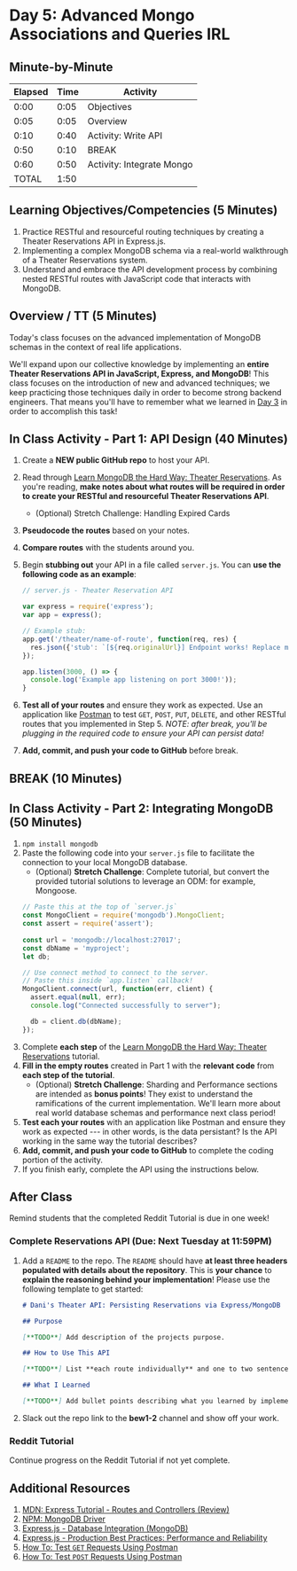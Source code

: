# Day 5: Advanced Mongo Associations and Queries IRL

## Minute-by-Minute

| **Elapsed** | **Time** | **Activity**              |
| ----------- | -------- | ------------------------- |
| 0:00        | 0:05     | Objectives                |
| 0:05        | 0:05     | Overview                  |
| 0:10        | 0:40     | Activity: Write API       |
| 0:50        | 0:10     | BREAK                     |
| 0:60        | 0:50     | Activity: Integrate Mongo |
| TOTAL       | 1:50     |                           |

## Learning Objectives/Competencies (5 Minutes)

1. Practice RESTful and resourceful routing techniques by creating a Theater Reservations API in Express.js.
1. Implementing a complex MongoDB schema via a real-world walkthrough of a Theater Reservations system.
1. Understand and embrace the API development process by combining nested RESTful routes with JavaScript code that interacts with MongoDB.

## Overview / TT (5 Minutes)

Today's class focuses on the advanced implementation of MongoDB schemas in the context of real life applications.

We'll expand upon our collective knowledge by implementing an **entire Theater Reservations API in JavaScript, Express, and MongoDB**! This class focuses on the introduction of new and advanced techniques; we keep practicing those techniques daily in order to become strong backend engineers. That means you'll have to remember what we learned in [Day 3](../03-Nested-Routes-and-Resources) in order to accomplish this task!

## In Class Activity - Part 1: API Design (40 Minutes)

1. Create a **NEW public GitHub repo** to host your API.
1. Read through [Learn MongoDB the Hard Way: Theater Reservations](http://learnmongodbthehardway.com/schema/theater/). As you're reading, **make notes about what routes will be required in order to create your RESTful and resourceful Theater Reservations API**. 
    * (Optional) Stretch Challenge: Handling Expired Cards
1. **Pseudocode the routes** based on your notes.
1. **Compare routes** with the students around you.
1. Begin **stubbing out** your API in a file called `server.js`. You can **use the following code as an example**:

    ```JavaScript
    // server.js - Theater Reservation API

    var express = require('express');
    var app = express();

    // Example stub:
    app.get('/theater/name-of-route', function(req, res) {
      res.json({'stub': `[${req.originalUrl}] Endpoint works! Replace me in Part 2.`});
    });

    app.listen(3000, () => {
      console.log('Example app listening on port 3000!'));
    }
    ```

1. **Test all of your routes** and ensure they work as expected. Use an application like [Postman](https://www.getpostman.com/apps) to test `GET`, `POST`, `PUT`, `DELETE`, and other RESTful routes that you implemented in Step 5. _NOTE: after break, you'll be plugging in the required code to ensure your API can persist data!_
1. **Add, commit, and push your code to GitHub** before break.

## BREAK (10 Minutes)

## In Class Activity - Part 2: Integrating MongoDB (50 Minutes)

1. `npm install mongodb`
1. Paste the following code into your `server.js` file to facilitate the connection to your local MongoDB database.
    * (Optional) **Stretch Challenge**: Complete tutorial, but convert the provided tutorial solutions to leverage an ODM: for example, Mongoose.
    ```JavaScript
    // Paste this at the top of `server.js`
    const MongoClient = require('mongodb').MongoClient;
    const assert = require('assert');
  
    const url = 'mongodb://localhost:27017';
    const dbName = 'myproject';
    let db;

    // Use connect method to connect to the server.
    // Paste this inside `app.listen` callback!
    MongoClient.connect(url, function(err, client) {
      assert.equal(null, err);
      console.log("Connected successfully to server");

      db = client.db(dbName);
    });
    ```
1. Complete **each step** of the [Learn MongoDB the Hard Way: Theater Reservations](http://learnmongodbthehardway.com/schema/theater/) tutorial.
1. **Fill in the empty routes** created in Part 1 with the **relevant code** from **each step of the tutorial**.
    * (Optional) **Stretch Challenge**: Sharding and Performance sections are intended as **bonus points**! They exist to understand the ramifications of the current implementation. We'll learn more about real world database schemas and performance next class period!
1. **Test each your routes** with an application like Postman and ensure they work as expected --- in other words, is the data persistant? Is the API working in the same way the tutorial describes?
1. **Add, commit, and push your code to GitHub** to complete the coding portion of the activity.
1. If you finish early, complete the API using the instructions below.

## After Class

Remind students that the completed Reddit Tutorial is due in one week!

### Complete Reservations API (Due: Next Tuesday at 11:59PM)

1. Add a `README` to the repo. The `README` should have **at least three headers populated with details about the repository**. This is **your chance** to **explain the reasoning behind your implementation**! Please use the following template to get started:

    ```markdown
    # Dani's Theater API: Persisting Reservations via Express/MongoDB

    ## Purpose

    [**TODO**] Add description of the projects purpose.

    ## How to Use This API

    [**TODO**] List **each route individually** and one to two sentences describing the intention of each route. You MUST include practical examples of how to call each route!

    ## What I Learned

    [**TODO**] Add bullet points describing what you learned by implementing this project.
    ```

1. Slack out the repo link to the **bew1-2** channel and show off your work.

### Reddit Tutorial

Continue progress on the Reddit Tutorial if not yet complete.

## Additional Resources

1. [MDN: Express Tutorial - Routes and Controllers (Review)](https://developer.mozilla.org/en-US/docs/Learn/Server-side/Express_Nodejs/routes)
1. [NPM: MongoDB Driver](https://www.npmjs.com/package/mongodb)
1. [Express.js - Database Integration (MongoDB)](https://expressjs.com/en/guide/database-integration.html#mongodb)
1. [Express.js - Production Best Practices: Performance and Reliability](https://expressjs.com/en/advanced/best-practice-performance.html)
1. [How To: Test `GET` Requests Using Postman](https://support.brightcove.com/use-postman-api-requests#getRequest)
1. [How To: Test `POST` Requests Using Postman](https://support.brightcove.com/use-postman-api-requests#getRequest)
